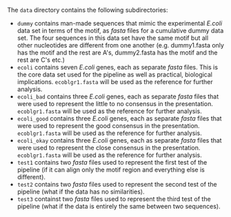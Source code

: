The `data` directory contains the following subdirectories:
- `dummy` contains man-made sequences that mimic the experimental *E.coli* data set in terms of the motif, as *fasta* files for a cumulative dummy data set. The four sequences in this data set have the same motif but all other nucleotides are different from one another (e.g. dummy1.fasta only has the motif and the rest are A's, dummy2.fasta has the motif and the rest are C's etc.)
- `ecoli` contains seven *E.coli* genes, each as separate *fasta* files. This is the core data set used for the pipeline as well as practical, biological implications. `ecoblgr1.fasta` will be used as the reference for further analysis.
- `ecoli_bad` contains three *E.coli* genes, each as separate *fasta* files that were used to represent the little to no consensus in the presentation. `ecoblgr1.fasta` will be used as the reference for further analysis.
- `ecoli_good` contains three *E.coli* genes, each as separate *fasta* files that were used to represent the good consensus in the presentation. `ecoblgr1.fasta` will be used as the reference for further analysis.
- `ecoli_okay` contains three *E.coli* genes, each as separate *fasta* files that were used to represent the close consensus in the presentation. `ecoblgr1.fasta` will be used as the reference for further analysis.
- `test1` contains two *fasta* files used to represent the first test of the pipeline (if it can align only the motif region and everything else is different).
- `test2` contains two *fasta* files used to represent the second test of the pipeline (what if the data has no similarities).
- `test3` containst two *fasta* files used to represent the third test of the pipeline (what if the data is entirely the same between two sequences).
